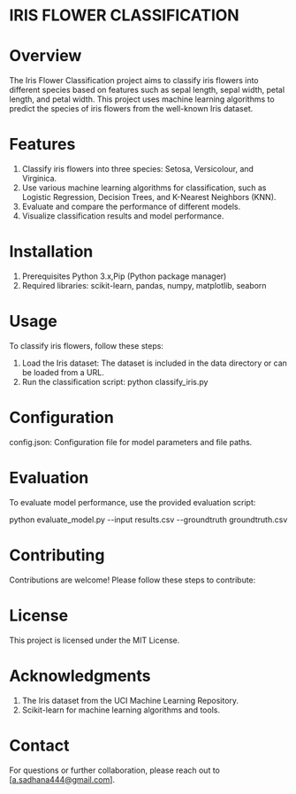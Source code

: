 # IRIS FLOWER CLASSIFICATION

# Overview
The Iris Flower Classification project aims to classify iris flowers into different species based on features such as sepal length, sepal width, petal length, and petal width. This project uses machine learning algorithms to predict the species of iris flowers from the well-known Iris dataset.

# Features
1. Classify iris flowers into three species: Setosa, Versicolour, and Virginica.
2. Use various machine learning algorithms for classification, such as Logistic Regression, Decision Trees, and K-Nearest Neighbors (KNN).
3. Evaluate and compare the performance of different models.
4. Visualize classification results and model performance.

# Installation
1. Prerequisites
Python 3.x,Pip (Python package manager)
2. Required libraries: scikit-learn, pandas, numpy, matplotlib, seaborn
   
# Usage
To classify iris flowers, follow these steps:
1. Load the Iris dataset:
The dataset is included in the data directory or can be loaded from a URL.
2. Run the classification script:
python classify_iris.py

# Configuration
config.json: Configuration file for model parameters and file paths.

# Evaluation
To evaluate model performance, use the provided evaluation script:

python evaluate_model.py --input results.csv --groundtruth groundtruth.csv

# Contributing
Contributions are welcome! Please follow these steps to contribute:

# License
This project is licensed under the MIT License.

# Acknowledgments
1. The Iris dataset from the UCI Machine Learning Repository.
2. Scikit-learn for machine learning algorithms and tools.

# Contact
For questions or further collaboration, please reach out to [a.sadhana444@gmail.com].
